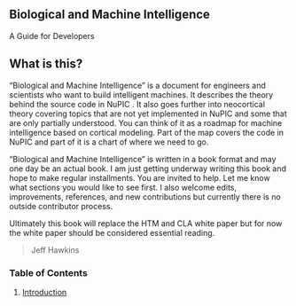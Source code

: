Biological and Machine Intelligence
-------------

<p class="tagline">A Guide for Developers</p>

## What is this?

“Biological and Machine Intelligence” is a document for engineers and scientists who want to build intelligent machines.  It describes the theory behind the source code in NuPIC .  It also goes further into neocortical theory covering topics that are not yet implemented in NuPIC and some that are only partially understood.  You can think of it as a roadmap for machine intelligence based on cortical modeling.  Part of the map covers the code in NuPIC and part of it is a chart of where we need to go.

“Biological and Machine Intelligence” is written in a book format and may one day be an actual book.  I am just getting underway writing this book and hope to make regular installments.  You are invited to help.  Let me know what sections you would like to see first.  I also welcome edits, improvements, references, and new contributions but currently there is no outside contributor process.

Ultimately this book will replace the HTM and CLA white paper but for now the white paper should be considered essential reading.

> Jeff Hawkins

### Table of Contents

1. [Introduction](2013/05/15/introduction.html)
